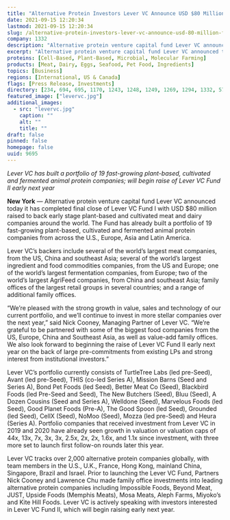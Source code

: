 ```yaml
---
title: "Alternative Protein Investors Lever VC Announce USD $80 Million Final Close of Lever VC Fund I"
date: 2021-09-15 12:20:34
lastmod: 2021-09-15 12:20:34
slug: /alternative-protein-investors-lever-vc-announce-usd-80-million-final-close-lever-vc-fund-i
company: 1332
description: "Alternative protein venture capital fund Lever VC announced today it has completed final close of Lever VC Fund I with USD $80 million raised to back early stage plant-based and cultivated meat and dairy companies around the world."
excerpt: "Alternative protein venture capital fund Lever VC announced today it has completed final close of Lever VC Fund I with USD $80 million raised to back early stage plant-based and cultivated meat and dairy companies around the world."
proteins: [Cell-Based, Plant-Based, Microbial, Molecular Farming]
products: [Meat, Dairy, Eggs, Seafood, Pet Food, Ingredients]
topics: [Business]
regions: [International, US & Canada]
flags: [Press Release, Investments]
directory: [234, 694, 695, 1170, 1243, 1248, 1249, 1269, 1294, 1332, 5760, 5810, 5816, 5820, 5827, 5831, 6196, 7856, 8329, 8464, 8602, 8754, 9334]
featured_image: ["levervc.jpg"]
additional_images:
  - src: "levervc.jpg"
    caption: ""
    alt: ""
    title: ""
draft: false
pinned: false
homepage: false
uuid: 9695
---
```

<p><em>Lever VC has built a portfolio of 19 fast-growing plant-based, cultivated and fermented animal protein companies; will begin raise of Lever VC Fund II early next year</em></p>
<p><strong>New York</strong> — Alternative protein venture capital fund Lever VC announced today it has completed final close of Lever VC Fund I with USD $80 million raised to back early stage plant-based and cultivated meat and dairy companies around the world. The Fund has already built a portfolio of 19 fast-growing plant-based, cultivated and fermented animal protein companies from across the U.S., Europe, Asia and Latin America.</p>
<p>Lever VC’s backers include several of the world’s largest meat companies, from the US, China and southeast Asia; several of the world’s largest ingredient and food commodities companies, from the US and Europe; one of the world’s largest fermentation companies, from Europe; two of the world’s largest AgriFeed companies, from China and southeast Asia; family offices of the largest retail groups in several countries; and a range of additional family offices.</p>
<p>“We’re pleased with the strong growth in value, sales and technology of our current portfolio, and we’ll continue to invest in more stellar companies over the next year,” said Nick Cooney, Managing Partner of Lever VC. “We’re grateful to be partnered with some of the biggest food companies from the US, Europe, China and Southeast Asia, as well as value-add family offices. We also look forward to beginning the raise of Lever VC Fund II early next year on the back of large pre-commitments from existing LPs and strong interest from institutional investors.”</p>
<p>Lever VC’s portfolio currently consists of TurtleTree Labs (led pre-Seed), Avant (led pre-Seed), THIS (co-led Series A), Mission Barns (Seed and Series A), Bond Pet Foods (led Seed), Better Meat Co (Seed), Blackbird Foods (led Pre-Seed and Seed), The New Butchers (Seed), Bluu (Seed), A Dozen Cousins (Seed and Series A), Welldone (Seed), Marvelous Foods (led Seed), Good Planet Foods (Pre-A), The Good Spoon (led Seed), Grounded (led Seed), CellX (Seed), NoMoo (Seed), Mozza (led pre-Seed) and Heura (Series A). Portfolio companies that received investment from Lever VC in 2019 and 2020 have already seen growth in valuation or valuation caps of 44x, 13x, 7x, 3x, 3x, 2.5x, 2x, 2x, 1.6x, and 1.1x since investment, with three more set to launch first follow-on rounds later this year.</p>
<p>Lever VC tracks over 2,000 alternative protein companies globally, with team members in the U.S., U.K., France, Hong Kong, mainland China, Singapore, Brazil and Israel. Prior to launching the Lever VC Fund, Partners Nick Cooney and Lawrence Chu made family office investments into leading alternative protein companies including Impossible Foods, Beyond Meat, JUST, Upside Foods (Memphis Meats), Mosa Meats, Aleph Farms, Miyoko’s and Kite Hill Foods. Lever VC is actively speaking with investors interested in Lever VC Fund II, which will begin raising early next year.</p>
